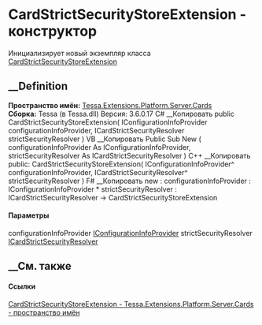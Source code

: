 # CardStrictSecurityStoreExtension - конструктор
Инициализирует новый экземпляр класса
[CardStrictSecurityStoreExtension](T_Tessa_Extensions_Platform_Server_Cards_CardStrictSecurityStoreExtension.htm)
##  __Definition
 **Пространство имён:**
[Tessa.Extensions.Platform.Server.Cards](N_Tessa_Extensions_Platform_Server_Cards.htm)  
 **Сборка:** Tessa (в Tessa.dll) Версия: 3.6.0.17
C# __Копировать
     public CardStrictSecurityStoreExtension(
    	IConfigurationInfoProvider configurationInfoProvider,
    	ICardStrictSecurityResolver strictSecurityResolver
    )
VB __Копировать
     Public Sub New ( 
    	configurationInfoProvider As IConfigurationInfoProvider,
    	strictSecurityResolver As ICardStrictSecurityResolver
    )
C++ __Копировать
     public:
    CardStrictSecurityStoreExtension(
    	IConfigurationInfoProvider^ configurationInfoProvider, 
    	ICardStrictSecurityResolver^ strictSecurityResolver
    )
F# __Копировать
     new : 
            configurationInfoProvider : IConfigurationInfoProvider * 
            strictSecurityResolver : ICardStrictSecurityResolver -> CardStrictSecurityStoreExtension
#### Параметры
configurationInfoProvider
[IConfigurationInfoProvider](T_Tessa_Platform_Runtime_IConfigurationInfoProvider.htm)
strictSecurityResolver
[ICardStrictSecurityResolver](T_Tessa_Extensions_Platform_Server_Cards_ICardStrictSecurityResolver.htm)
## __См. также
#### Ссылки
[CardStrictSecurityStoreExtension -
](T_Tessa_Extensions_Platform_Server_Cards_CardStrictSecurityStoreExtension.htm)
[Tessa.Extensions.Platform.Server.Cards - пространство
имён](N_Tessa_Extensions_Platform_Server_Cards.htm)
